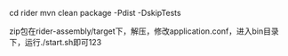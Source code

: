 cd rider
mvn clean package -Pdist -DskipTests

zip包在rider-assembly/target下，解压，修改application.conf，进入bin目录下，运行./start.sh即可123
